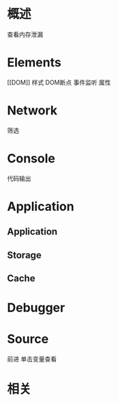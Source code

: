 # 概述
查看内存泄漏
# Elements
[[DOM]] 
样式
DOM断点
事件监听
属性
# Network
筛选
# Console
代码输出
# Application
## Application
## Storage

## Cache

# Debugger
# Source
前进
单击变量查看

# 相关
